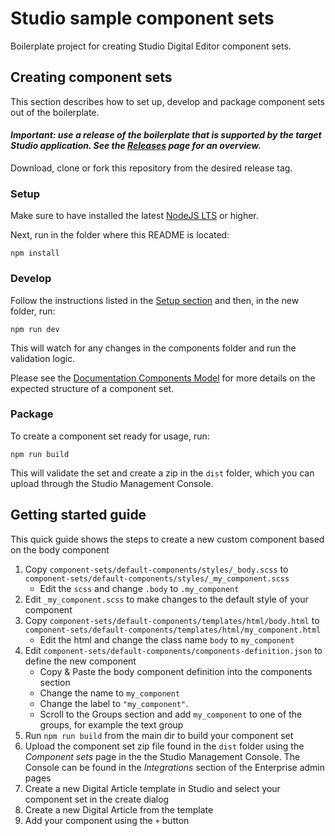 # Studio sample component sets

Boilerplate project for creating Studio Digital Editor component sets.

## Creating component sets

This section describes how to set up, develop and package component sets out of the boilerplate.

#### _Important: use a release of the boilerplate that is supported by the target Studio application. See the [Releases](/../../releases) page for an overview._

Download, clone or fork this repository from the desired release tag.

### Setup

Make sure to have installed the latest [NodeJS LTS](https://nodejs.org/) or higher.

Next, run in the folder where this README is located:

```console
npm install
```

### Develop

Follow the instructions listed in the [Setup section](#setup) and then, in the new folder, run:

```console
npm run dev
```

This will watch for any changes in the components folder and run the validation logic.

Please see the [Documentation Components Model](docs/OVERVIEW.md) for more details on the expected structure of a component set.

### Package

To create a component set ready for usage, run:

```console
npm run build
```

This will validate the set and create a zip in the `dist` folder, which you can upload through the Studio Management Console.

## Getting started guide

This quick guide shows the steps to create a new custom component based on the body component

1. Copy `component-sets/default-components/styles/_body.scss` to `component-sets/default-components/styles/_my_component.scss`
    - Edit the `scss` and change `.body` to `.my_component`
1. Edit `_my_component.scss` to make changes to the default style of your component
1. Copy `component-sets/default-components/templates/html/body.html` to `component-sets/default-components/templates/html/my_component.html`
    - Edit the html and change the class name `body` to `my_component`
1. Edit `component-sets/default-components/components-definition.json` to define the new component
    - Copy & Paste the body component definition into the components section
    - Change the name to `my_component`
    - Change the label to `"my_component"`.
    - Scroll to the Groups section and add `my_component` to one of the groups, for example the text group
1. Run `npm run build` from the main dir to build your component set
1. Upload the component set zip file found in the `dist` folder using the _Component sets_ page in the the Studio Management Console. The Console can be found in the _Integrations_ section of the Enterprise admin pages
1. Create a new Digital Article template in Studio and select your component set in the create dialog
1. Create a new Digital Article from the template
1. Add your component using the `+` button
